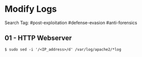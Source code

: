 # Modify Logs

Search Tag: #post-exploitation #defense-evasion #anti-forensics

## 01 - HTTP Webserver

`$ sudo sed -i '/<IP_address>/d' /var/log/apache2/*log`
